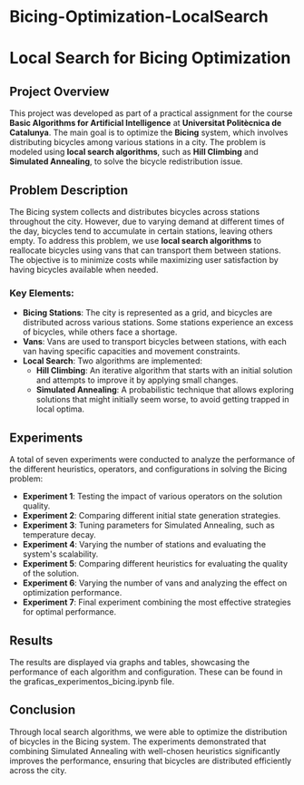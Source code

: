 # Bicing-Optimization-LocalSearch

# Local Search for Bicing Optimization

## Project Overview

This project was developed as part of a practical assignment for the course **Basic Algorithms for Artificial Intelligence** at **Universitat Politècnica de Catalunya**. The main goal is to optimize the **Bicing** system, which involves distributing bicycles among various stations in a city. The problem is modeled using **local search algorithms**, such as **Hill Climbing** and **Simulated Annealing**, to solve the bicycle redistribution issue.

## Problem Description

The Bicing system collects and distributes bicycles across stations throughout the city. However, due to varying demand at different times of the day, bicycles tend to accumulate in certain stations, leaving others empty. To address this problem, we use **local search algorithms** to reallocate bicycles using vans that can transport them between stations. The objective is to minimize costs while maximizing user satisfaction by having bicycles available when needed.

### Key Elements:
- **Bicing Stations**: The city is represented as a grid, and bicycles are distributed across various stations. Some stations experience an excess of bicycles, while others face a shortage.
- **Vans**: Vans are used to transport bicycles between stations, with each van having specific capacities and movement constraints.
- **Local Search**: Two algorithms are implemented:
  - **Hill Climbing**: An iterative algorithm that starts with an initial solution and attempts to improve it by applying small changes.
  - **Simulated Annealing**: A probabilistic technique that allows exploring solutions that might initially seem worse, to avoid getting trapped in local optima.

## Experiments

A total of seven experiments were conducted to analyze the performance of the different heuristics, operators, and configurations in solving the Bicing problem:

- **Experiment 1**: Testing the impact of various operators on the solution quality.
- **Experiment 2**: Comparing different initial state generation strategies.
- **Experiment 3**: Tuning parameters for Simulated Annealing, such as temperature decay.
- **Experiment 4**: Varying the number of stations and evaluating the system's scalability.
- **Experiment 5**: Comparing different heuristics for evaluating the quality of the solution.
- **Experiment 6**: Varying the number of vans and analyzing the effect on optimization performance.
- **Experiment 7**: Final experiment combining the most effective strategies for optimal performance.

## Results

The results are displayed via graphs and tables, showcasing the performance of each algorithm and configuration. These can be found in the graficas_experimentos_bicing.ipynb file.

## Conclusion

Through local search algorithms, we were able to optimize the distribution of bicycles in the Bicing system. The experiments demonstrated that combining Simulated Annealing with well-chosen heuristics significantly improves the performance, ensuring that bicycles are distributed efficiently across the city.

